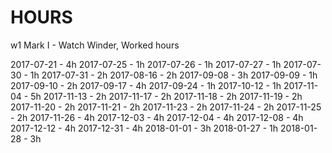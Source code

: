 # HOURS
w1 Mark I - Watch Winder, Worked hours

2017-07-21 - 4h
2017-07-25 - 1h
2017-07-26 - 1h
2017-07-27 - 1h
2017-07-30 - 1h
2017-07-31 - 2h
2017-08-16 - 2h
2017-09-08 - 3h
2017-09-09 - 1h
2017-09-10 - 2h
2017-09-17 - 4h
2017-09-24 - 1h
2017-10-12 - 1h
2017-11-04 - 5h
2017-11-13 - 2h
2017-11-17 - 2h
2017-11-18 - 2h
2017-11-19 - 2h
2017-11-20 - 2h
2017-11-21 - 2h
2017-11-23 - 2h
2017-11-24 - 2h
2017-11-25 - 2h
2017-11-26 - 4h
2017-12-03 - 4h
2017-12-04 - 4h
2017-12-08 - 4h
2017-12-12 - 4h
2017-12-31 - 4h
2018-01-01 - 3h
2018-01-27 - 1h
2018-01-28 - 3h
